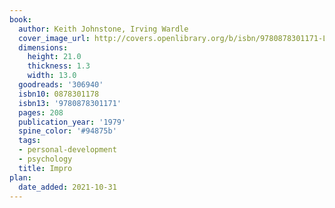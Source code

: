 ```yaml
---
book:
  author: Keith Johnstone, Irving Wardle
  cover_image_url: http://covers.openlibrary.org/b/isbn/9780878301171-L.jpg
  dimensions:
    height: 21.0
    thickness: 1.3
    width: 13.0
  goodreads: '306940'
  isbn10: 0878301178
  isbn13: '9780878301171'
  pages: 208
  publication_year: '1979'
  spine_color: '#94875b'
  tags:
  - personal-development
  - psychology
  title: Impro
plan:
  date_added: 2021-10-31
---
```

